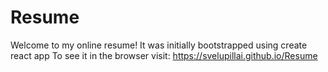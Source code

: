 # Resume

Welcome to my online resume!
It was initially bootstrapped using create react app
To see it in the browser visit: https://svelupillai.github.io/Resume